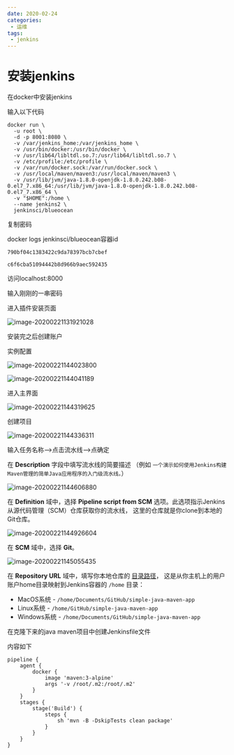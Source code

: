 ```yaml
---
date: 2020-02-24
categories: 
 - 运维
tags: 
 - jenkins
---
```

# 安装jenkins

在docker中安装jenkins

输入以下代码

```shell
docker run \
  -u root \
  -d -p 8001:8080 \
  -v /var/jenkins_home:/var/jenkins_home \
  -v /usr/bin/docker:/usr/bin/docker \
  -v /usr/lib64/libltdl.so.7:/usr/lib64/libltdl.so.7 \
  -v /etc/profile:/etc/profile \
  -v /var/run/docker.sock:/var/run/docker.sock \
  -v /usr/local/maven/maven3:/usr/local/maven/maven3 \
  -v /usr/lib/jvm/java-1.8.0-openjdk-1.8.0.242.b08-0.el7_7.x86_64:/usr/lib/jvm/java-1.8.0-openjdk-1.8.0.242.b08-0.el7_7.x86_64 \
  -v "$HOME":/home \
  --name jenkins2 \
  jenkinsci/blueocean
```

复制密码

docker logs jenkinsci/blueocean容器id



```
790bf04c1383422c9da78397bcb7cbef

c6f6cba51094442b8d966b9aec592435
```

访问localhost:8000



输入刚刚的一串密码

进入插件安装页面

![image-20200221131921028](https://alanlee-image-bed.oss-cn-shenzhen.aliyuncs.com/note_images/20200221131921-120772.png)

安装完之后创建账户



实例配置

![image-20200221144023800](https://alanlee-image-bed.oss-cn-shenzhen.aliyuncs.com/note_images/20200221144024-647535.png)

![image-20200221144041189](https://alanlee-image-bed.oss-cn-shenzhen.aliyuncs.com/note_images/20200221144041-516818.png)

进入主界面

![image-20200221144319625](https://alanlee-image-bed.oss-cn-shenzhen.aliyuncs.com/note_images/20200221144320-539671.png)



创建项目

![image-20200221144336311](https://alanlee-image-bed.oss-cn-shenzhen.aliyuncs.com/note_images/20200221144337-897131.png)

输入任务名称-->点击流水线-->点确定



在 **Description** 字段中填写流水线的简要描述 （例如 `一个演示如何使用Jenkins构建Maven管理的简单Java应用程序的入门级流水线。`）

![image-20200221144606880](https://alanlee-image-bed.oss-cn-shenzhen.aliyuncs.com/note_images/20200221144607-603556.png)

在 **Definition** 域中，选择 **Pipeline script from SCM** 选项。此选项指示Jenkins从源代码管理（SCM）仓库获取你的流水线， 这里的仓库就是你clone到本地的Git仓库。

![image-20200221144926604](https://alanlee-image-bed.oss-cn-shenzhen.aliyuncs.com/note_images/20200221144927-676464.png)

在 **SCM** 域中，选择 **Git**。

![image-20200221145055435](https://alanlee-image-bed.oss-cn-shenzhen.aliyuncs.com/note_images/20200221145055-950423.png)

在 **Repository URL** 域中，填写你本地仓库的 [目录路径](https://jenkins.io/zh/doc/tutorials/build-a-java-app-with-maven/#fork-sample-repository)， 这是从你主机上的用户账户home目录映射到Jenkins容器的 `/home` 目录：

- MacOS系统 - `/home/Documents/GitHub/simple-java-maven-app`
- Linux系统 - `/home/GitHub/simple-java-maven-app`
- Windows系统 - `/home/Documents/GitHub/simple-java-maven-app`



在克隆下来的java maven项目中创建Jenkinsfile文件

内容如下

```
pipeline {
    agent {
        docker {
            image 'maven:3-alpine' 
            args '-v /root/.m2:/root/.m2' 
        }
    }
    stages {
        stage('Build') { 
            steps {
                sh 'mvn -B -DskipTests clean package' 
            }
        }
    }
}
```

